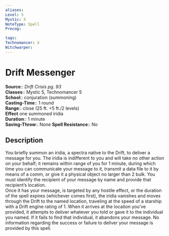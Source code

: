 ```yaml
---
aliases: 
Level: 5
Mystic: X
NoteType: Spell
Precog: 

tags: 
Technomancer: X
Witchwarper: 
---
```


# Drift Messenger

**Source**:: _Drift Crisis pg. 93_  
**Classes**:: Mystic 5, Technomancer 5  
**School**:: conjuration (summoning)  
**Casting-Time**:: 1 round  
**Range**:: close (25 ft. +5 ft./2 levels)  
**Effect** one summoned iridia  
**Duration**:: 1 minute  
**Saving-Throw**:: None
**Spell Resistance**:: No

## Description

You briefly summon an iridia, a spectra native to the Drift, to deliver a message for you. The iridia is indifferent to you and will take no other action on your behalf; it remains within range of you for 1 minute, during which time you can communicate your message to it, transmit a data file to it by means of a comm, or give it a physical object no larger than 2 bulk. You must identify the recipient of your message by name and provide that recipient’s location.  
Once it has your message, is targeted by any hostile effect, or the duration of the spell expires (whichever comes first), the iridia vanishes and moves through the Drift to the named location, traveling at the speed of a starship with a Drift engine rating of 1. When it arrives at the location you’ve provided, it attempts to deliver whatever you told or gave it to the individual you named. If it fails to find that individual, it abandons your message. No information regarding the success or failure to deliver your message is provided by this spell.
